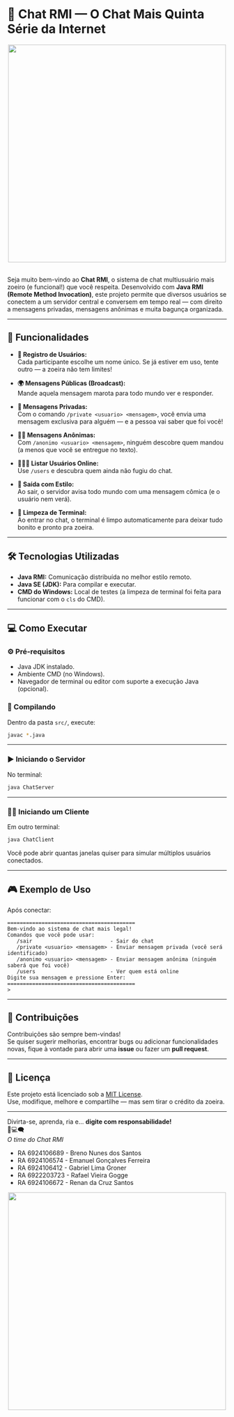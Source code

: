 

# 💬 Chat RMI — O Chat Mais Quinta Série da Internet

<div style="text-align: center;">
<img src="https://github.com/Anmol-Baranwal/Cool-GIFs-For-GitHub/assets/74038190/3b4607a1-1cc6-41f1-926f-892ae880e7a5" width="500">
<br><br>
</div>

Seja muito bem-vindo ao **Chat RMI**, o sistema de chat multiusuário mais zoeiro (e funcional!) que você respeita. Desenvolvido com **Java RMI (Remote Method Invocation)**, este projeto permite que diversos usuários se conectem a um servidor central e conversem em tempo real — com direito a mensagens privadas, mensagens anônimas e muita bagunça organizada.

---

## 🚀 Funcionalidades

- **👤 Registro de Usuários:**  
  Cada participante escolhe um nome único. Se já estiver em uso, tente outro — a zoeira não tem limites!

- **🌍 Mensagens Públicas (Broadcast):**  
  Mande aquela mensagem marota para todo mundo ver e responder.

- **📩 Mensagens Privadas:**  
  Com o comando `/private <usuario> <mensagem>`, você envia uma mensagem exclusiva para alguém — e a pessoa vai saber que foi você!

- **🕵️‍♂️ Mensagens Anônimas:**  
  Com `/anonimo <usuario> <mensagem>`, ninguém descobre quem mandou (a menos que você se entregue no texto).

- **🧑‍🤝‍🧑 Listar Usuários Online:**  
  Use `/users` e descubra quem ainda não fugiu do chat.

- **👋 Saída com Estilo:**  
  Ao sair, o servidor avisa todo mundo com uma mensagem cômica (e o usuário nem verá).

- **🧼 Limpeza de Terminal:**  
  Ao entrar no chat, o terminal é limpo automaticamente para deixar tudo bonito e pronto pra zoeira.

---

## 🛠️ Tecnologias Utilizadas

- **Java RMI:** Comunicação distribuída no melhor estilo remoto.
- **Java SE (JDK):** Para compilar e executar.
- **CMD do Windows:** Local de testes (a limpeza de terminal foi feita para funcionar com o `cls` do CMD).

---

## 💻 Como Executar

### ⚙️ Pré-requisitos

- Java JDK instalado.
- Ambiente CMD (no Windows).
- Navegador de terminal ou editor com suporte a execução Java (opcional).

### 🧱 Compilando

Dentro da pasta `src/`, execute:

```bash
javac *.java
```

---

### ▶️ Iniciando o Servidor

No terminal:

```bash
java ChatServer
```

---

### 🧑‍💻 Iniciando um Cliente

Em outro terminal:

```bash
java ChatClient
```

Você pode abrir quantas janelas quiser para simular múltiplos usuários conectados.

---

## 🎮 Exemplo de Uso

Após conectar:

```
=========================================
Bem-vindo ao sistema de chat mais legal!
Comandos que você pode usar:
   /sair                         - Sair do chat
   /private <usuario> <mensagem> - Enviar mensagem privada (você será identificado)
   /anonimo <usuario> <mensagem> - Enviar mensagem anônima (ninguém saberá que foi você)
   /users                        - Ver quem está online
Digite sua mensagem e pressione Enter:
=========================================
> 
```

---

## 🤝 Contribuições

Contribuições são sempre bem-vindas!  
Se quiser sugerir melhorias, encontrar bugs ou adicionar funcionalidades novas, fique à vontade para abrir uma **issue** ou fazer um **pull request**.

---

## 📄 Licença

Este projeto está licenciado sob a [MIT License](LICENSE).  
Use, modifique, melhore e compartilhe — mas sem tirar o crédito da zoeira.

---

Divirta-se, aprenda, ria e... **digite com responsabilidade!**  
🧠💻🗨️  
_O time do Chat RMI_

- RA 6924106689 - Breno Nunes dos Santos
- RA 6924106574 - Emanuel Gonçalves Ferreira
- RA 6924106412 - Gabriel Lima Groner
- RA 6922203723 - Rafael Vieira Gogge
- RA 6924106672 - Renan da Cruz Santos

<div style="text-align: center;">
<img src="src/img/veia_tikteko.gif" width="500">
<br><br>
</div>